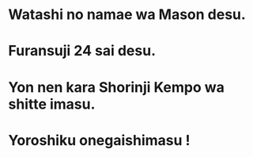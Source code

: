 # Watashi no namae wa Mason desu.
# Furansuji 24 sai desu.
# Yon nen kara Shorinji Kempo wa shitte imasu.
# Yoroshiku onegaishimasu !
